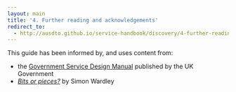 ```yaml
---
layout: main
title: '4. Further reading and acknowledgements'
redirect_to:
  - http://ausdto.github.io/service-handbook/discovery/4-further-reading/
---
```


This guide has been informed by, and uses content from:

- the [Government Service Design Manual](https://www.gov.uk/service-manual) published by the UK Government
- _[Bits or pieces?](http://blog.gardeviance.org)_ by Simon Wardley
